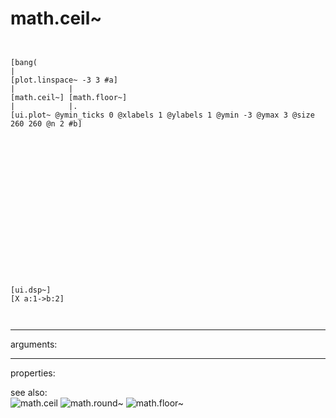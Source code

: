 # math.ceil~

```


[bang(
|
[plot.linspace~ -3 3 #a]
|            |
[math.ceil~] [math.floor~]
|            |.
[ui.plot~ @ymin_ticks 0 @xlabels 1 @ylabels 1 @ymin -3 @ymax 3 @size 260 260 @n 2 #b]


















[ui.dsp~]
[X a:1->b:2]

            
```
---
arguments:


---
properties:


see also:<br>
![math.ceil]("img/object_math.ceil.png")
![math.round~]("img/object_math.round~.png")
![math.floor~]("img/object_math.floor~.png")
